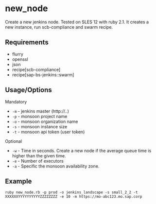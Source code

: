 new_node
========
Create a new jenkins node. Tested on SLES 12 with ruby 2.1.
It creates a new instance, run scb-compliance and swarm recipe.

Requirements
------------
* flurry
* openssl
* json
* recipe[scb-compliance]
* recipe[sap-bs-jenkins::swarm]

Usage/Options
-----
Mandatory
* `-m` - jenkins master (http://..)
* `-p` - monsoon project name
* `-o` - monsoon organization name
* `-s` - monsoon instance size
* `-t` - monsoon api token (user token)

Optional
* `-w` - Time in seconds. Create a new node if the average queue time is higher than the given time.
* `-e` - Number of executors
* `-a` - Specific the monsoon availability zone.


Example
-------
`ruby new_node.rb -p prod -o jenkins_landscape -s small_2_2 -t XXXXXXYYYYYYYYYYZZZZZZZZ -e 10 -m https://mo-abc123.mo.sap.corp`